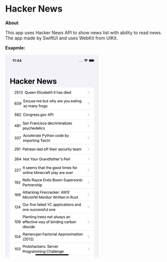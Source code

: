 # Hacker News

**About**

This app uses Hacker News API to show news list with ability to read news. The app made by SwiftUI and uses WebKit from UIKit.


**Exapmle:**

![alt text](Sim.jpeg)
